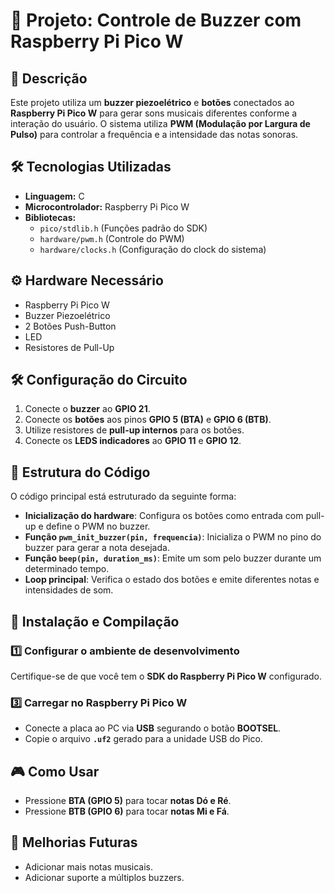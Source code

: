# 🎵 Projeto: Controle de Buzzer com Raspberry Pi Pico W

## 📌 Descrição
Este projeto utiliza um **buzzer piezoelétrico** e **botões** conectados ao **Raspberry Pi Pico W** para gerar sons musicais diferentes conforme a interação do usuário. O sistema utiliza **PWM (Modulação por Largura de Pulso)** para controlar a frequência e a intensidade das notas sonoras.

## 🛠️ Tecnologias Utilizadas
- **Linguagem:** C
- **Microcontrolador:** Raspberry Pi Pico W
- **Bibliotecas:**
  - `pico/stdlib.h` (Funções padrão do SDK)
  - `hardware/pwm.h` (Controle do PWM)
  - `hardware/clocks.h` (Configuração do clock do sistema)

## ⚙️ Hardware Necessário
- Raspberry Pi Pico W
- Buzzer Piezoelétrico
- 2 Botões Push-Button
- LED
- Resistores de Pull-Up

## 🛠️ Configuração do Circuito
1. Conecte o **buzzer** ao **GPIO 21**.
2. Conecte os **botões** aos pinos **GPIO 5 (BTA)** e **GPIO 6 (BTB)**.
3. Utilize resistores de **pull-up internos** para os botões.
4. Conecte os **LEDS indicadores** ao **GPIO 11** e **GPIO 12**.

## 📜 Estrutura do Código
O código principal está estruturado da seguinte forma:
- **Inicialização do hardware**: Configura os botões como entrada com pull-up e define o PWM no buzzer.
- **Função `pwm_init_buzzer(pin, frequencia)`**: Inicializa o PWM no pino do buzzer para gerar a nota desejada.
- **Função `beep(pin, duration_ms)`**: Emite um som pelo buzzer durante um determinado tempo.
- **Loop principal**: Verifica o estado dos botões e emite diferentes notas e intensidades de som.

## 🔧 Instalação e Compilação
### 1️⃣ Configurar o ambiente de desenvolvimento
Certifique-se de que você tem o **SDK do Raspberry Pi Pico W** configurado.

### 3️⃣ Carregar no Raspberry Pi Pico W
- Conecte a placa ao PC via **USB** segurando o botão **BOOTSEL**.
- Copie o arquivo **`.uf2`** gerado para a unidade USB do Pico.

## 🎮 Como Usar
- Pressione **BTA (GPIO 5)** para tocar **notas Dó e Ré**.
- Pressione **BTB (GPIO 6)** para tocar **notas Mi e Fá**.

## 📌 Melhorias Futuras
- Adicionar mais notas musicais.
- Adicionar suporte a múltiplos buzzers.

